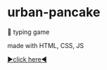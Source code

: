 # urban-pancake
💬 typing game

made with HTML, CSS, JS 

[▶click here◀](https://htmlpreview.github.io/?https://github.com/smx0/urban-pancake/blob/main/index.html)
